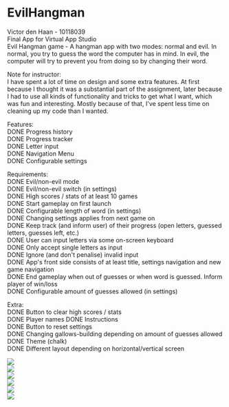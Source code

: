 # EvilHangman
Victor den Haan - 10118039  
Final App for Virtual App Studio  
Evil Hangman game - A hangman app with two modes: normal and evil. In normal,
you try to guess the word the computer has in mind. In evil, the computer
will try to prevent you from doing so by changing their word.

Note for instructor:  
I have spent a lot of time on design and some extra features. At first because
I thought it was a substantial part of the assignment, later because I had to
use all kinds of functionality and tricks to get what I want, which was fun
and interesting. Mostly because of that, I've spent less time on cleaning up my
code than I wanted.

Features:  
DONE Progress history  
DONE Progress tracker  
DONE Letter input  
DONE Navigation Menu  
DONE Configurable settings  

Requirements:  
DONE Evil/non-evil mode  
DONE Evil/non-evil switch (in settings)  
DONE High scores / stats of at least 10 games  
DONE Start gameplay on first launch  
DONE Configurable length of word (in settings)  
DONE Changing settings applies from next game on  
DONE Keep track (and inform user) of their progress (open letters, 
guessed letters, guesses left, etc.)  
DONE User can input letters via some on-screen keyboard  
DONE Only accept single letters as input  
DONE Ignore (and don't penalise) invalid input  
DONE App's front side consists of at least title, settings navigation and new
 game navigation  
DONE End gameplay when out of guesses or when word is guessed. Inform player of
 win/loss  
DONE Configurable amount of guesses allowed (in settings)  

Extra:  
DONE Button to clear high scores / stats  
DONE Player names
DONE Instructions  
DONE Button to reset settings  
DONE Changing gallows-building depending on amount of guesses allowed  
DONE Theme (chalk)  
DONE Different layout depending on horizontal/vertical screen  

![](images/user_experience_sketches.png?raw=true)  
![](images/menu_activity.png?raw=true)  
![](images/gameplay_activity.png?raw=true)  
![](images/settings_activity.png?raw=true)  
![](images/high_scores_activity.png?raw=true)  
![](images/instructions_activity.png?raw=true)  
